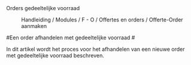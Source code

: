 <properties>
	<page>
		<title>Orders gedeeltelijke voorraad</title>
		<description>Orders gedeeltelijke voorraad</description>
	</page>
	<menu>
		<position>Handleiding / Modules / F - O / Offertes en orders / Offerte-Order aanmaken</position> 
		<title>Order gedeeltelijke voorraad</title>
	</menu>
</properties>




#Een order afhandelen met gedeeltelijke voorraad #


In dit artikel wordt het proces voor het afhandelen van een nieuwe order met gedeeltelijke voorraad beschreven.

